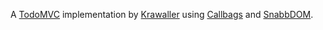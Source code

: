 A [TodoMVC](http://todomvc.com/) implementation by [Krawaller](http://blog.krawaller.se) using [Callbags](https://github.com/callbag/callbag) and [SnabbDOM](https://github.com/snabbdom/snabbdom).
